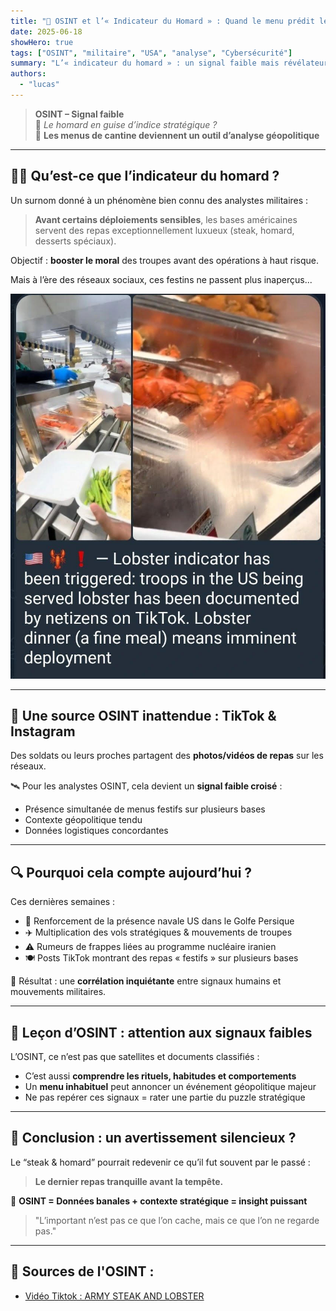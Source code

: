 ```yaml
---
title: "🦞 OSINT et l’« Indicateur du Homard » : Quand le menu prédit les mouvements militaires américains"
date: 2025-06-18
showHero: true
tags: ["OSINT", "militaire", "USA", "analyse", "Cybersécurité"]
summary: "L’« indicateur du homard » : un signal faible mais révélateur de déploiements militaires américains. Quand les menus des cantines deviennent une source d’intelligence stratégique."
authors:
  - "lucas"
---
```


> **OSINT – Signal faible**  
> 🦞 *Le homard en guise d’indice stratégique ?*  
> 📡 **Les menus de cantine deviennent un outil d’analyse géopolitique**

---

## 🥩🦞 Qu’est-ce que l’indicateur du homard ?

Un surnom donné à un phénomène bien connu des analystes militaires :  
> **Avant certains déploiements sensibles**, les bases américaines servent des repas exceptionnellement luxueux (steak, homard, desserts spéciaux).

Objectif : **booster le moral** des troupes avant des opérations à haut risque.

Mais à l’ère des réseaux sociaux, ces festins ne passent plus inaperçus...

![Lobster indicator](image.png)

---

## 📱 Une source OSINT inattendue : TikTok & Instagram

Des soldats ou leurs proches partagent des **photos/vidéos de repas** sur les réseaux.

🛰️ Pour les analystes OSINT, cela devient un **signal faible croisé** :

- Présence simultanée de menus festifs sur plusieurs bases  
- Contexte géopolitique tendu  
- Données logistiques concordantes

---

## 🔍 Pourquoi cela compte aujourd’hui ?

Ces dernières semaines :

- 🚢 Renforcement de la présence navale US dans le Golfe Persique  
- ✈️ Multiplication des vols stratégiques & mouvements de troupes  
- ⚠️ Rumeurs de frappes liées au programme nucléaire iranien  
- 🍽️ Posts TikTok montrant des repas « festifs » sur plusieurs bases

📌 Résultat : une **corrélation inquiétante** entre signaux humains et mouvements militaires.

---

## 🎯 Leçon d’OSINT : attention aux signaux faibles

L’OSINT, ce n’est pas que satellites et documents classifiés :

- C’est aussi **comprendre les rituels, habitudes et comportements**
- Un **menu inhabituel** peut annoncer un événement géopolitique majeur
- Ne pas repérer ces signaux = rater une partie du puzzle stratégique

---

## 🛑 Conclusion : un avertissement silencieux ?

Le “steak & homard” pourrait redevenir ce qu’il fut souvent par le passé :  
> **Le dernier repas tranquille avant la tempête.**

📡 **OSINT = Données banales + contexte stratégique = insight puissant**

> "L’important n’est pas ce que l’on cache, mais ce que l’on ne regarde pas."

---

## 🔗 Sources de l'OSINT :

- [Vidéo Tiktok : ARMY STEAK AND LOBSTER](https://www.tiktok.com/@melly.fits/video/7466644576044961070)
